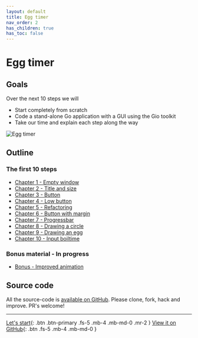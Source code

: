 ```yaml
---
layout: default
title: Egg timer
nav_order: 2
has_children: true
has_toc: false
---
```


# Egg timer

## Goals

Over the next 10 steps we will

- Start completely from scratch
- Code a stand-alone Go application with a GUI using the Gio toolkit
- Take our time and explain each step along the way

![Egg timer](egg_timer.gif)

## Outline

### The first 10 steps

- [Chapter 1 - Empty window](01_empty_window.md)
- [Chapter 2 - Title and size](02_title_and_size.md)
- [Chapter 3 - Button](03_button.md)
- [Chapter 4 - Low button](04_button_low.md)
- [Chapter 5 - Refactoring](05_button_low_refactored.md)
- [Chapter 6 - Button with margin](06_button_low_margin.md)
- [Chapter 7 - Progressbar](07_progressbar.md)
- [Chapter 8 - Drawing a circle](08_egg_as_circle.md)
- [Chapter 9 - Drawing an egg](09_egg_as_egg.md)
- [Chapter 10 - Input boiltime](10_input_boiltime.md)

### Bonus material - In progress

- [Bonus - Improved animation](11_improved_animation.md)

## Source code

All the source-code is [available on GitHub](https://github.com/jonegil/gui-with-gio/). Please clone, fork, hack and improve. PR's welcome!

---

[Let's start](01_empty_window.md){: .btn .btn-primary .fs-5 .mb-4 .mb-md-0 .mr-2 }
[View it on GitHub](https://github.com/jonegil/gui-with-gio/tree/main/egg_timer){: .btn .fs-5 .mb-4 .mb-md-0 }
